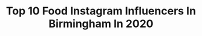 ---
title: Top 10 Food Instagram Influencers In Birmingham In 2020
description: >-
  Find top food Instagram influencers in Birmingham in 2020. Most popular hashtags: #birmingham #food #picoftheday #ad.
platform: Instagram
profiles:
  - username: "peaky.blinders_shelby"
    fullname: >-
      Peaky Blinders
    location: "United Kingdom"
    followers: 10467
    engagement: 4049
    commentsToLikes: 0.003110
    avatar: "https://scontent-lhr8-1.cdninstagram.com/v/t51.2885-19/s320x320/47692483_286055055439737_6820652823349297152_n.jpg?_nc_ht=scontent-lhr8-1.cdninstagram.com&_nc_ohc=lSDm8fz1lOMAX-7rE5y&oh=3027b03fc2ab8837ec35943c8ddd2090&oe=5EBC29B8"
    verified: false
    hashtags: "#peakyblindersitalia, #quotes, #food, #love"
  - username: "samiya.styles"
    fullname: >-
      • S A M I Y A •
    location: "United Kingdom"
    followers: 12696
    engagement: 488
    commentsToLikes: 0.182197
    avatar: "https://scontent-lhr8-1.cdninstagram.com/v/t51.2885-19/s320x320/74665214_438513780376288_6873514091122524160_n.jpg?_nc_ht=scontent-lhr8-1.cdninstagram.com&_nc_ohc=5QVgWQOFbQoAX9YuofX&oh=0bbdee8643adb345df882f087b465d8a&oe=5EBBD0FD"
    verified: false
    hashtags: "#trendsetter, #valentinesoutfit, #desiblogger, #lahoreweddings"
  - username: "ekindaglii"
    fullname: >-
      E K I N   D A G L I ®
    location: "United Kingdom"
    followers: 15593
    engagement: 508
    commentsToLikes: 0.007341
    avatar: "https://scontent-ams4-1.cdninstagram.com/v/t51.2885-19/11259524_686871701442494_286263532_a.jpg?_nc_ht=scontent-ams4-1.cdninstagram.com&_nc_ohc=2g1O3iALFHEAX_hgWyQ&oh=b93ae0af04c31db2b490a2a7f5b5e0a6&oe=5EB662E1"
    verified: false
    hashtags: "#menstyleblog, #malemodel, #stylemen, #birmingham"
  - username: "gr.eat.food"
    fullname: >-
      Graham l GR. Eat. Food
    location: "United Kingdom"
    followers: 8424
    engagement: 1040
    commentsToLikes: 0.094762
    avatar: "https://scontent-ams4-1.cdninstagram.com/v/t51.2885-19/s320x320/52878164_757117908015214_3000299329320648704_n.jpg?_nc_ht=scontent-ams4-1.cdninstagram.com&_nc_ohc=IflCVQBykqcAX82bvKU&oh=2eab9d56cc728494f82eb7e4d36638ac&oe=5EB783E5"
    verified: false
    hashtags: "#iwantaslice, #revolutionbars, #chips, #steak"
  - username: "simplysamiyaa"
    fullname: >-
      🌸 S A M I Y A 🌸
    location: "United Kingdom"
    followers: 15877
    engagement: 448
    commentsToLikes: 0.395425
    avatar: "https://scontent-lhr8-1.cdninstagram.com/v/t51.2885-19/s320x320/75324989_480906195873582_7955032662081536000_n.jpg?_nc_ht=scontent-lhr8-1.cdninstagram.com&_nc_ohc=WufSvlNQyVAAX-OksaO&oh=959ad1aca3b37069d5a1dbb988daaa17&oe=5EBC8A26"
    verified: false
    hashtags: "#palestine, #aestheticallypleasing, #sparkhill, #mindfulness"
  - username: "whataleats"
    fullname: >-
      What Al Eats
    location: "United Kingdom"
    followers: 72495
    engagement: 273
    commentsToLikes: 0.100950
    avatar: "https://scontent-bos3-1.cdninstagram.com/v/t51.2885-19/s320x320/79263390_2524372894464481_9091193121240252416_n.jpg?_nc_ht=scontent-bos3-1.cdninstagram.com&_nc_ohc=Iy29mHXUbhUAX9wfRsK&oh=22d66c5e7e40f8874fe3e937a33bef20&oe=5EB8C790"
    verified: false
    hashtags: "#cheeseburger, #7bone, #supportlocal, #tatertots"
  - username: "healing.with.houmous"
    fullname: >-
      Jess 🌱 Vegan Nurse 💉
    location: "United Kingdom"
    followers: 14950
    engagement: 320
    commentsToLikes: 0.057573
    avatar: "https://scontent-atl3-1.cdninstagram.com/v/t51.2885-19/s320x320/81347988_504801823479954_4845632285745086464_n.jpg?_nc_ht=scontent-atl3-1.cdninstagram.com&_nc_ohc=l6erv159KfsAX8NBkAW&oh=79288495a367a888dd4f1c3763c024fb&oe=5EBA7AE9"
    verified: false
    hashtags: "#govegan, #plantbaseddiet, #birmingham, #healthyliving"
  - username: "thekayday"
    fullname: >-
      Kulsum Bismillah
    location: "United Kingdom"
    followers: 22003
    engagement: 269
    commentsToLikes: 0.196742
    avatar: "https://scontent-lhr8-1.cdninstagram.com/v/t51.2885-19/s320x320/67908239_379781446254856_135421164951437312_n.jpg?_nc_ht=scontent-lhr8-1.cdninstagram.com&_nc_ohc=pij0FWycxzoAX_JM_-I&oh=845cc279e4dc8a46fb9d67749e54de43&oe=5EB992A3"
    verified: false
    hashtags: "#foodgram, #makeup, #giveaways, #skincare"
  - username: "birmingham__eats"
    fullname: >-
      🇬🇧BIRMINGHAM RESTAURANTS
    location: "United Kingdom"
    followers: 16528
    engagement: 252
    commentsToLikes: 0.035833
    avatar: "https://scontent-ams4-1.cdninstagram.com/v/t51.2885-19/s320x320/18514129_209929169517220_2786709746697109504_a.jpg?_nc_ht=scontent-ams4-1.cdninstagram.com&_nc_ohc=RtSvbv9sAzEAX9GiQfW&oh=885121d11a645e3aa7599cdaed38bd84&oe=5EB76FAE"
    verified: false
    hashtags: "#17"
  - username: "charlotteemmma"
    fullname: >-
      Charlotte
    location: "United Kingdom"
    followers: 31628
    engagement: 362
    commentsToLikes: 0.086621
    avatar: "https://scontent-lhr8-1.cdninstagram.com/v/t51.2885-19/s320x320/81167624_2545273892414562_72422962610831360_n.jpg?_nc_ht=scontent-lhr8-1.cdninstagram.com&_nc_ohc=4dlzDgn_EGUAX9pr0cR&oh=9fb53fb6df6dd8fd506afe5fda64cfd2&oe=5EBB1EF9"
    verified: false
    hashtags: "#meatfreenottastefree, #maketheswap, #ratemybowl, #toasttuesday"
---